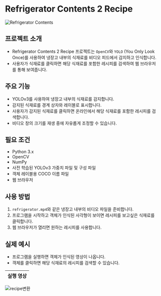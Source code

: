 # Refrigerator Contents 2 Recipe

![Refrigerator Contents](https://github.com/hje1072/Tetris/assets/70854950/e7de13e9-99b2-43a9-a259-ff0fa3a79d58)

## 프로젝트 소개
- Refrigerator Contents 2 Recipe 프로젝트는 `OpenCV`와 `YOLO` (You Only Look Once)를 사용하여 냉장고 내부의 식재료를 비디오 피드에서 감지하고 인식합니다.
- 사용자가 식재료를 클릭하면 해당 식재료를 포함한 레시피를 검색하여 웹 브라우저를 통해 보여줍니다.

## 주요 기능

- YOLOv3를 사용하여 냉장고 내부의 식재료를 감지합니다.
- 감지된 식재료를 경계 상자와 레이블로 표시합니다.
- 사용자가 감지된 식재료를 클릭하면 온라인에서 해당 식재료를 포함한 레시피를 검색합니다.
- 비디오 창의 크기를 재생 중에 자유롭게 조정할 수 있습니다.

## 필요 조건

- Python 3.x
- OpenCV
- NumPy
- 사전 학습된 YOLOv3 가중치 파일 및 구성 파일
- 객체 레이블용 COCO 이름 파일
- 웹 브라우저

## 사용 방법

1. `refrigerator.mp4`와 같은 냉장고 내부의 비디오 파일을 준비합니다.
2. 프로그램을 시작하고 객체가 인식된 사각형이 보이면 레시피를 보고싶은 식재료를 클릭합니다.
3. 웹 브라우저가 열리면 원하는 레시피를 사용합니다.

## 실제 예시

- 프로그램을 실행하면 객체가 인식된 영상이 나옵니다.
- 객체를 클릭하면 해당 식재료의 레시피를 검색할 수 있습니다.

| 실행 영상 |
|----------|
![recipe변환](https://github.com/hje1072/Tetris/assets/70854950/61a4820a-dfe1-461c-8bbe-1084bf018817)
